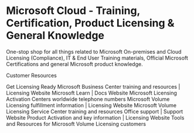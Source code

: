 # Microsoft Cloud - Training, Certification, Product Licensing & General Knowledge
One-stop shop for all things related to Microsoft On-premises and Cloud Licensing (Compliance), IT & End User Training materials, Official Microsoft Certifications and general Microsoft product knowledge.

Customer Resources

Get Licensing Ready
Microsoft Business Center training and resources | Licensing Website
Microsoft Learn | Docs Website
Microsoft Licensing Activation Centers worldwide telephone numbers
Microsoft Volume Licensing fulfillment information | Licensing Website
Microsoft Volume Licensing Service Center training and resources
Office support | Support Website
Product Activation and key information | Licensing Website
Tools and Resources for Microsoft Volume Licensing customers
